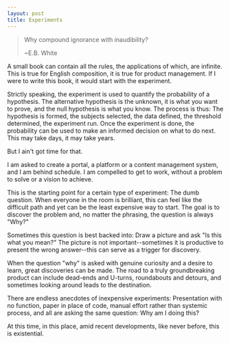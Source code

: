 ```yaml
---
layout: post
title: Experiments
---
```


>
> Why compound ignorance with inaudibility?
>
> ~E.B. White

A small book can contain all the rules, the applications of which, are infinite.  This is true for English composition, it is true for product management.  If I were to write this book, it would start with the experiment.

Strictly speaking, the experiment is used to quantify the probability of a hypothesis.  The alternative hypothesis is the unknown, it is what you want to prove, and the null hypothesis is what you know.  The process is thus:  The hypothesis is formed, the subjects selected, the data defined, the threshold determined, the experiment run.  Once the experiment is done, the probability can be used to make an informed decision on what to do next.  This may take days, it may take years.  

But I ain't got time for that.

I am asked to create a portal, a platform or a content management system, and I am behind schedule.  I am compelled to get to work, without a problem to solve or a vision to achieve.

This is the starting point for a certain type of experiment:  The dumb question.  When everyone in the room is brilliant, this can feel like the difficult path and yet can be the least expensive way to start.  The goal is to discover the problem and, no matter the phrasing, the question is always "Why?"

Sometimes this question is best backed into:  Draw a picture and ask "Is this what you mean?"  The picture is not important--sometimes it is productive to present the wrong answer--this can serve as a trigger for discovery.

When the question "why" is asked with genuine curiosity and a desire to learn, great discoveries can be made.  The road to a truly groundbreaking product can include dead-ends and U-turns, roundabouts and detours, and sometimes looking around leads to the destination.

There are endless anecdotes of inexpensive experiments:  Presentation with no function, paper in place of code, manual effort rather than systemic process, and all are asking the same question:  Why am I doing this?

At this time, in this place, amid recent developments, like never before, this is existential.
